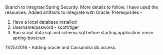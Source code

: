 Branch to integrate Spring Security. 
More details to follow.
I have used the resources.
Added artifacts to integrate with Oracle.
Prerequisites - 
1) Have a local database installed
2) Username/pssword - scott/tiger
3) Run script data.sql and schema.sql before starting application >mvn spring-boot:run

11/25/2016 - Adding oracle and Cassandra db access. 
